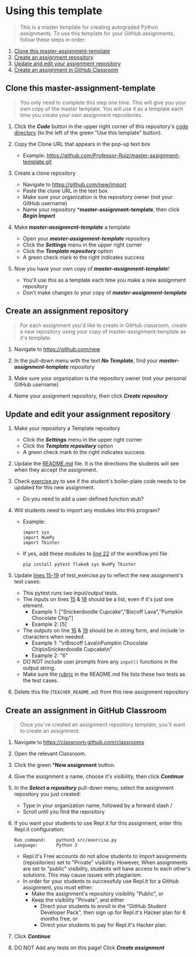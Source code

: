 # Using this template
    
> This is a master template for creating autograded Python assignments. To use this template for your GitHub assignments, follow these steps in order:

1. [Clone this master-assignment-template](#clone-this-master-assignment-template)
2. [Create an assignment repository](#create-an-assignment-repository)
3. [Update and edit your assignment repository](#update-and-edit-your-assignment-repository)
3. [Create an assignment in GitHub Classroom](#create-an-assignment-in-github-classroom)

## Clone this master-assignment-template

> You only need to complete this step one time. This will give you your own copy of the master template. You will use it as a template each time you create your own assignment repositories.

1. Click the ***Code*** button in the upper right corner of this repository's [code directory](https://github.com/Professor-Ruiz/master-assignment-template) (to the left of the green "Use this template" button).

2. Copy the Clone URL that appears in the pop-up text box
    - Example: https://github.com/Professor-Ruiz/master-assignment-template.git
    
3. Create a clone repository
    - Navigate to https://github.com/new/import
    - Paste the clone URL in the text box
    - Make sure your organization is the repository owner (not your GitHub username)
    - Name your repository ***master-assignment-template**, then click ***Begin Import***
    
4. Make ***master-assignment-template*** a template
    - Open your ***master-assignment-template*** repository
    - Click the ***Settings*** menu in the upper right corner
    - Click the ***Template repository*** option
    - A green check mark to the right indicates success
     
4. Now you have your own copy of ***master-assignment-template***!
    - You'll use this as a template each time you make a new assignment repository
    - Don't make changes to your copy of ***master-assignment-template***

## Create an assignment repository
> For each assignment you'd like to create in GitHub classroom, create a new repository using your copy of master-assignment-template as it's template.

1. Navigate to https://github.com/new

2. In the pull-down menu with the text ***No Template***, find your ***master-assignment-template*** repository

3. Make sure your organization is the repository owner (not your personal GitHub username) 

4. Name your assignment repository, then click ***Create repository***

## Update and edit your assignment repository

1. Make your repository a Template repository
    - Click the ***Settings*** menu in the upper right corner
    - Click the ***Template repository*** option
    - A green check mark to the right indicates success

1. Update the [README.md](README.md) file. It is the directions the students will see when they accept the assignment.
    
2. Check [exercise.py](/src/exercise.py) to see if the student's boiler-plate code needs to be updated for this new assignment.
    - Do you need to add a user-defined function stub?
    
3. Will students need to import any modules into this program?
    - Example:
        ```
        import sys
        import NumPy
        import Tkinter
        ```
    - If yes, add these modules to [line 22](/.github/workflows/workflow.yml#L22) of the workflow.yml file
        ```
        pip install pytest flake8 sys NumPy Tkinter
        ```
    
4. Update [lines 15-19](/tests/test_exercise.py#L15) of test_exercise.py to reflect the new assignment's test cases:

    - This pytest runs two input/output tests.
    - The inputs on lines [15](/tests/test_exercise.py#L15) & [18](/tests/test_exercise.py#L18) should be a list, even if it's just one element.
        - Example 1: ["Snickerdoodle Cupcake","Biscoff Lava","Pumpkin Chocolate Chip"]
        - Example 2: [5]
    - The outputs on line [16](/tests/test_exercise.py#L16) & [19](/tests/test_exercise.py#L19) should be in string form, and include \\n characters when needed.
        - Example 1: "\nBiscoff Lava\nPumpkin Chocolate Chip\nSnickerdoodle Cupcake\n"
        - Example 2: "6"
    - DO NOT include user prompts from any `input()` functions in the output string.
    - Make sure the [rubric](README.md#grading) in the README.md file lists these two tests as the test cases.
    
5. Delete this file (```TEACHER_README.md```) from this new assignment repository
        
## Create an assignment in GitHub Classroom
> Once you've created an assignment repository template, you'll want to create an assignment.

1. Navigate to https://classroom.github.com/classrooms

2. Open the relevant Classroom.

3. Click the green ***New assignment** button.

4. Give the assignment a name, choose it's visibility, then click ***Continue***

5. In the ***Select a repository*** pull-down menu, select the assignment repository you just created:
    - Type in your organization name, followed by a forward slash /
    - Scroll until you find the repository

6. If you want your students to use Repl.it for this assignment, enter this Repl.it configuration:
    ```
    Run command:    python3 src/exercise.py
    Language:       Python 3
    ```
    - Repl.it's Free accounts do not allow students to import assignments (repositories) set to "Private" visibility. However, When assignments are set to "public" visibility, students will have access to each other's solutions. This may cause issues with plagiarism.
    - In order for your students to successfuly use Repl.it for a GitHub assignment, you must either:
        - Make the assignment's repository visibility "Public", or 
        - Keep the visibility "Private", and either
            - Direct your students to enroll in the "GitHub Student Developer Pack", then sign up for Repl.it's Hacker plan for 6 months free, or
            - Direct your students to pay for Repl.it's Hacker plan.
         
7. Click ***Continue***

8. DO NOT Add any tests on this page! Click ***Create assignment***
